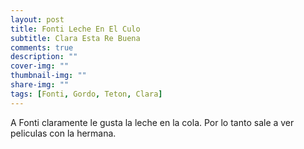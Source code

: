 ```yaml
---
layout: post
title: Fonti Leche En El Culo
subtitle: Clara Esta Re Buena
comments: true
description: ""
cover-img: ""
thumbnail-img: ""
share-img: ""
tags: [Fonti, Gordo, Teton, Clara]
---
```


A Fonti claramente le gusta la leche en la cola. Por lo tanto sale a ver peliculas con la hermana.

